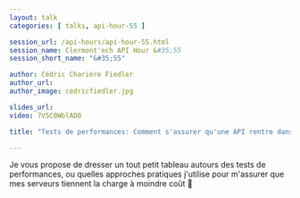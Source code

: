 ```yaml
---
layout: talk
categories: [ talks, api-hour-55 ]

session_url: /api-hours/api-hour-55.html
session_name: Clermont'ech API Hour &#35;55
session_short_name: "&#35;55"

author: Cédric Charière Fiedler
author_url:
author_image: cedricfiedler.jpg

slides_url:
video: 7V5C0WblAO0

title: "Tests de performances: Comment s'assurer qu'une API rentre dans les clous ?"

---
```


Je vous propose de dresser un tout petit tableau autours des tests de
performances, ou quelles approches pratiques j'utilise pour m'assurer que mes
serveurs tiennent la charge à moindre coût 🚀

